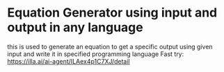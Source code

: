 # Equation Generator using input and output in any language
this is used to generate an equation to get a specific output using given input and write it in specified programming language
Fast try: https://illa.ai/ai-agent/ILAex4p1C7XJ/detail
